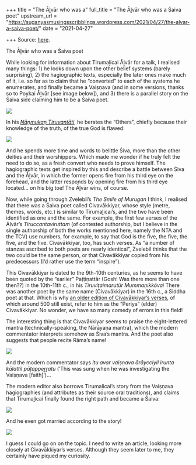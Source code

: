 +++
title = "The Āḻvār who was a"
full_title = "The Āḻvār who was a Śaiva poet"
upstream_url = "https://suganyasmusingsscribblings.wordpress.com/2021/04/27/the-alvar-a-saiva-poet/"
date = "2021-04-27"

+++
Source: [here](https://suganyasmusingsscribblings.wordpress.com/2021/04/27/the-alvar-a-saiva-poet/).

The Āḻvār who was a Śaiva poet

While looking for information about Tirumaḻicai Āḻvār for a talk, I realised many things: 1) he looks down upon the other belief systems (barely surprising), 2) the hagiographic texts, especially the later ones make much of it, i.e. so far as to claim that he “converted” to each of the systems he enumerates, and finally became a Vaiṣṇava (and in some versions, thanks so to Poykai Āḻvār \[see image below\]), and 3) there is a parallel story on the Śaiva side claiming him to be a Śaiva poet.

![](https://suganyasmusingsscribblings.files.wordpress.com/2021/04/image.jpeg?w=358)

In his *[Nāṉmukaṉ Tiruvantāti](https://archive.org/details/thesacredbookoffourthousand01nalayiradivyaprabandhamsriramabharati2000)*, he berates the “Others”, chiefly because their knowledge of the truth, of the true God is flawed:

![](https://suganyasmusingsscribblings.files.wordpress.com/2021/04/screenshot-2021-04-27-at-7.16.45-am.png?w=582)

And he spends more time and words to belittle Śiva, more than the other deities and their worshippers. Which made me wonder if he truly felt the need to do so, as a fresh convert who needs to prove himself. The hagiographic texts get inspired by this and describe a battle between Śiva and the Āḻvār, in which the former opens fire from his third eye on the forehead, and the latter responds by opening fire from his third eye located… on his big toe! The Āḻvār wins, of course.

Now, while going through Zvelebil’s *The Smile of Murugan* I think, I realised that there was a Śaiva poet called Civavākkiyar, whose style (metre, themes, words, etc.) is similar to Tirumaḻicai’s, and the two have been identified as one and the same. For example, the first few verses of the Āḻvār’s *Tiruccantaviruttam* (of contested authorship, but I believe in the single authorship of both the works mentioned here, namely the NTA and the TCV) use numbers, for example, to say that God is the five, the five, the five, and the five. Civavākkiyar, too, has such verses. As “a number of stanzas ascribed to both poets are nearly identical”, Zvelebil thinks that the two could be the same person, or that Civavākkiyar copied from his predecessors (I’d rather use the term “inspire”).

This Civavākkiyar is dated to the 9th-10th centuries, as he seems to have been quoted by the “earlier” Paṭṭiṉattār (Gosh! Was there more than one then??) in the 10th-11th c., in his *Tiruviṭaimarutūr Mummaṇikkōvai* There was another poet by the same name (Civavākkiyar) in the 16th c., a Siddha poet at that. Which is why [an older edition of Civavākkiyar’s verses](https://www.tamildigitallibrary.in/book-detail.php?id=jZY9lup2kZl6TuXGlZQdjZU9kuly&tag=பெரிய%20சிவவாக்கியர்%20பாடல்%20%20:%20மூலமும்-உரையும்#book1/17), of which around 500 still exist, refer to him as the “Periya” (elder) Civavākkiyar. No wonder, we have so many comedy of errors in this field!

The interesting thing is that Civavākkiyar seems to praise the eight-lettered mantra (technically-speaking, the Nārāyaṇa mantra), which the modern commentator interprets somehow as Śiva’s mantra. And the poet also suggests that people recite Rāma’s name!

![](https://suganyasmusingsscribblings.files.wordpress.com/2021/04/screenshot-2021-04-27-at-7.37.58-am.png?w=688)

And the modern commentator says *itu avar vaiṣṇava ārāycciyil irunta kālattil pāṭappeṟṟatu* (‘This was sung when he was investigating the Vaiṣṇava \[faith\]’)…

The modern editor also borrows Tirumaḻicai’s story from the Vaiṣṇava hagiographies (and attributes as their source oral traditions), and claims that Tirumaḻicai finally found the right path and became a Śaiva:

![](https://suganyasmusingsscribblings.files.wordpress.com/2021/04/screenshot-2021-04-27-at-7.42.29-am.png?w=746)

And he even got married according to the story!

![](https://suganyasmusingsscribblings.files.wordpress.com/2021/04/sivavaakkiyar-kalyaanam.jpg?w=894)

I guess I could go on on the topic. I need to write an article, looking more closely at Civavākkiyar’s verses. Although they seem later to me, they certainly have piqued my curiosity.

